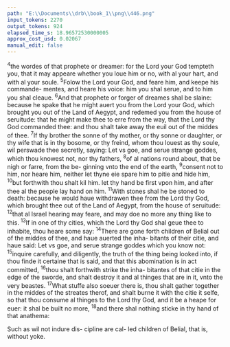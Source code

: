 ```yaml
---
path: "E:\\Documents\\drb\\book_1\\png\\446.png"
input_tokens: 2270
output_tokens: 924
elapsed_time_s: 18.96572530000005
approx_cost_usd: 0.02067
manual_edit: false
---
```

<sup>4</sup>the wordes of that prophete or dreamer: for the Lord your
God tempteth you, that it may appeare whether you loue him
or no, with al your hart, and with al your soule. <sup>5</sup>Folow the
Lord your God, and feare him, and keepe his commande-
mentes, and heare his voice: him you shal serue, and to him
you shal cleaue. <sup>6</sup>And that prophete or forger of dreames
shal be slaine: because he spake that he might auert you from
the Lord your God, which brought you out of the Land of
Aegypt, and redemed you from the house of seruitude: that
he might make thee to erre from the way, that the Lord thy
God commanded thee: and thou shalt take away the euil
out of the middes of thee. <sup>7</sup>If thy brother the sonne of thy
mother, or thy sonne or daughter, or thy wife that is in thy
bosome, or thy freind, whom thou louest as thy soule, wil
perswade thee secretly, saying: Let vs goe, and serue strange
goddes, which thou knowest not, nor thy fathers, <sup>8</sup>of al
nations round about, that be nigh or farre, from the be-
ginning vnto the end of the earth, <sup>9</sup>consent not to him,
nor heare him, neither let thyne eie spare him to pitie and
hide him, <sup>10</sup>but forthwith thou shalt kil him. let thy
hand be first vpon him, and after thee al the people lay hand
on him. <sup>11</sup>With stones shal he be stoned to death: because
he would haue withdrawen thee from the Lord thy God,
which brought thee out of the Land of Aegypt, from the
house of seruitude: <sup>12</sup>that al Israel hearing may feare, and
may doe no more any thing like to this. <sup>13</sup>If in one of thy
cities, which the Lord thy God shal geue thee to inhabite,
thou heare some say: <sup>14</sup>There are gone forth children of
Belial out of the middes of thee, and haue auerted the inha-
bitants of their citie, and haue said: Let vs goe, and serue
strange goddes which you know not: <sup>15</sup>inquire carefully,
and diligently, the truth of the thing being looked into, if
thou finde it certaine that is said, and that this abomination
is in act committed, <sup>16</sup>thou shalt forthwith strike the inha-
bitantes of that citie in the edge of the sworde, and shalt
destroy it and al thinges that are in it, vnto the very beastes.
<sup>17</sup>What stuffe also soeuer there is, thou shalt gather together
in the middes of the streates therof, and shalt burne it with
the citie it selfe, so that thou consume al thinges to the Lord
thy God, and it be a heape for euer: it shal be built no more,
<sup>18</sup>and there shal nothing sticke in thy hand of that anathema:

[^1]: Euerie pri-
uat man is not
commanded,
nor warranted
by this to kil:
but euerie one
is bound to in-
forme the Ma-
gistrate, and so
by order of
iustice to pro-
cede against
the wicked.

<aside>Such as wil
not indure dis-
cipline are cal-
led children of
Belial, that is,
without yoke.</aside>
